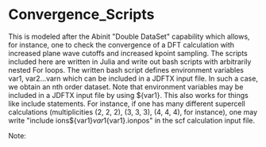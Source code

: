 # Convergence_Scripts

This is modeled after the Abinit "Double DataSet" capability which allows, for instance, one to check the convergence of a DFT calculation with increased plane wave cutoffs and increased kpoint sampling. The scripts included here are written in Julia and write out bash scripts with arbitrarily nested For loops. The written bash script defines environment variables var1, var2...varn which can be included in a JDFTX input file. In such a case, we obtain an nth order dataset. Note that environment variables may be included in a JDFTX input file by using ${var1}. This also works for things like include statements. For instance, if one has many different supercell calculations (multiplicities (2, 2, 2), (3, 3, 3), (4, 4, 4), for instance), one may write "include ions${var1}${var1}${var1}.ionpos" in the scf calculation input file. 

Note: 
